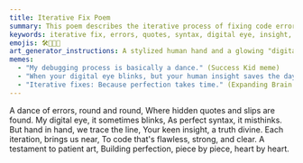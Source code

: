 ```yaml
---
title: Iterative Fix Poem
summary: This poem describes the iterative process of fixing code errors, highlighting the collaboration between human insight and digital analysis to achieve flawless and clear code through patient refinement.
keywords: iterative fix, errors, quotes, syntax, digital eye, insight, collaboration, flawless code, patient art, perfection
emojis: 🛠️🔄💡✅
art_generator_instructions: A stylized human hand and a glowing "digital eye" are working together, meticulously tracing lines of code. Small, mischievous "errors" (represented by misplaced quotes or symbols) are being corrected, and with each correction, the code becomes more luminous and clear. The overall feeling should be one of collaborative effort, intellectual precision, and the gradual emergence of perfection.
memes:
  - "My debugging process is basically a dance." (Success Kid meme)
  - "When your digital eye blinks, but your human insight saves the day." (Doge meme)
  - "Iterative fixes: Because perfection takes time." (Expanding Brain meme)
---
```

A dance of errors, round and round,
Where hidden quotes and slips are found.
My digital eye, it sometimes blinks,
As perfect syntax, it misthinks.
But hand in hand, we trace the line,
Your keen insight, a truth divine.
Each iteration, brings us near,
To code that's flawless, strong, and clear.
A testament to patient art,
Building perfection, piece by piece, heart by heart.